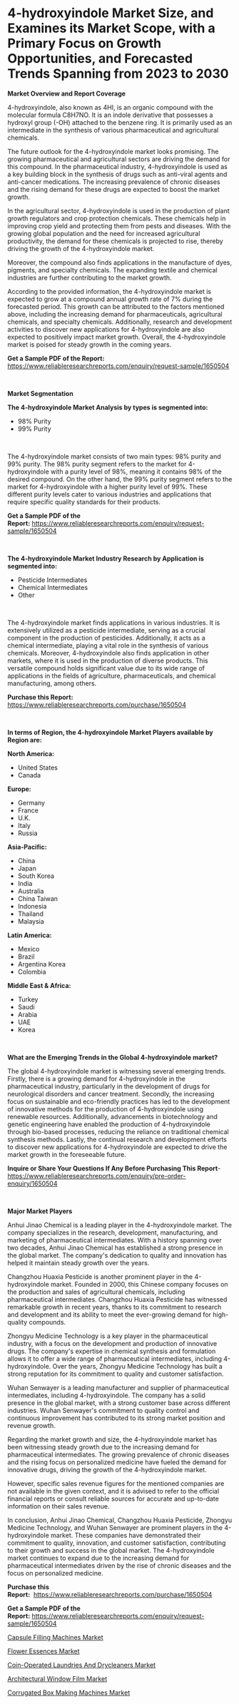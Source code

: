 <p><h1>4-hydroxyindole Market Size, and Examines its Market Scope, with a Primary Focus on Growth Opportunities, and Forecasted Trends Spanning from 2023 to 2030</h1></p><p><strong>Market Overview and Report Coverage</strong></p>
<p><p>4-hydroxyindole, also known as 4HI, is an organic compound with the molecular formula C8H7NO. It is an indole derivative that possesses a hydroxyl group (-OH) attached to the benzene ring. It is primarily used as an intermediate in the synthesis of various pharmaceutical and agricultural chemicals.</p><p>The future outlook for the 4-hydroxyindole market looks promising. The growing pharmaceutical and agricultural sectors are driving the demand for this compound. In the pharmaceutical industry, 4-hydroxyindole is used as a key building block in the synthesis of drugs such as anti-viral agents and anti-cancer medications. The increasing prevalence of chronic diseases and the rising demand for these drugs are expected to boost the market growth.</p><p>In the agricultural sector, 4-hydroxyindole is used in the production of plant growth regulators and crop protection chemicals. These chemicals help in improving crop yield and protecting them from pests and diseases. With the growing global population and the need for increased agricultural productivity, the demand for these chemicals is projected to rise, thereby driving the growth of the 4-hydroxyindole market.</p><p>Moreover, the compound also finds applications in the manufacture of dyes, pigments, and specialty chemicals. The expanding textile and chemical industries are further contributing to the market growth.</p><p>According to the provided information, the 4-hydroxyindole market is expected to grow at a compound annual growth rate of 7% during the forecasted period. This growth can be attributed to the factors mentioned above, including the increasing demand for pharmaceuticals, agricultural chemicals, and specialty chemicals. Additionally, research and development activities to discover new applications for 4-hydroxyindole are also expected to positively impact market growth. Overall, the 4-hydroxyindole market is poised for steady growth in the coming years.</p></p>
<p><strong>Get a Sample PDF of the Report:</strong> <a href="https://www.reliableresearchreports.com/enquiry/request-sample/1650504">https://www.reliableresearchreports.com/enquiry/request-sample/1650504</a></p>
<p>&nbsp;</p>
<p><strong>Market Segmentation</strong></p>
<p><strong>The 4-hydroxyindole Market Analysis by types is segmented into:</strong></p>
<p><ul><li>98% Purity</li><li>99% Purity</li></ul></p>
<p>&nbsp;</p>
<p><p>The 4-hydroxyindole market consists of two main types: 98% purity and 99% purity. The 98% purity segment refers to the market for 4-hydroxyindole with a purity level of 98%, meaning it contains 98% of the desired compound. On the other hand, the 99% purity segment refers to the market for 4-hydroxyindole with a higher purity level of 99%. These different purity levels cater to various industries and applications that require specific quality standards for their products.</p></p>
<p><strong>Get a Sample PDF of the Report:</strong>&nbsp;<a href="https://www.reliableresearchreports.com/enquiry/request-sample/1650504">https://www.reliableresearchreports.com/enquiry/request-sample/1650504</a></p>
<p>&nbsp;</p>
<p><strong>The 4-hydroxyindole Market Industry Research by Application is segmented into:</strong></p>
<p><ul><li>Pesticide Intermediates</li><li>Chemical Intermediates</li><li>Other</li></ul></p>
<p>&nbsp;</p>
<p><p>The 4-hydroxyindole market finds applications in various industries. It is extensively utilized as a pesticide intermediate, serving as a crucial component in the production of pesticides. Additionally, it acts as a chemical intermediate, playing a vital role in the synthesis of various chemicals. Moreover, 4-hydroxyindole also finds application in other markets, where it is used in the production of diverse products. This versatile compound holds significant value due to its wide range of applications in the fields of agriculture, pharmaceuticals, and chemical manufacturing, among others.</p></p>
<p><strong>Purchase this Report:</strong>&nbsp; <a href="https://www.reliableresearchreports.com/purchase/1650504">https://www.reliableresearchreports.com/purchase/1650504</a></p>
<p>&nbsp;</p>
<p><strong>In terms of Region, the 4-hydroxyindole Market Players available by Region are:</strong></p>
<p>
    <p> <strong> North America: </strong>
        <ul>
            <li>United States</li>
            <li>Canada</li>
        </ul>
        </p> 
    <p> <strong> Europe: </strong>
        <ul>
            <li>Germany</li>
            <li>France</li>
            <li>U.K.</li>
            <li>Italy</li>
            <li>Russia</li>
        </ul>
        </p> 
    <p> <strong> Asia-Pacific: </strong>
        <ul>
            <li>China</li>
            <li>Japan</li>
            <li>South Korea</li>
            <li>India</li>
            <li>Australia</li>
            <li>China Taiwan</li>
            <li>Indonesia</li>
            <li>Thailand</li>
            <li>Malaysia</li>
        </ul>
        </p> 
    <p> <strong> Latin America: </strong>
        <ul>
            <li>Mexico</li>
            <li>Brazil</li>
            <li>Argentina Korea</li>
            <li>Colombia</li>
        </ul>
        </p> 
    <p> <strong> Middle East & Africa: </strong>
        <ul>
            <li>Turkey</li>
            <li>Saudi</li>
            <li>Arabia</li>
            <li>UAE</li>
            <li>Korea</li>
        </ul>
    </p>
    </p>
<p>&nbsp;</p>
<p><strong>What are the Emerging Trends in the Global 4-hydroxyindole market?</strong></p>
<p><p>The global 4-hydroxyindole market is witnessing several emerging trends. Firstly, there is a growing demand for 4-hydroxyindole in the pharmaceutical industry, particularly in the development of drugs for neurological disorders and cancer treatment. Secondly, the increasing focus on sustainable and eco-friendly practices has led to the development of innovative methods for the production of 4-hydroxyindole using renewable resources. Additionally, advancements in biotechnology and genetic engineering have enabled the production of 4-hydroxyindole through bio-based processes, reducing the reliance on traditional chemical synthesis methods. Lastly, the continual research and development efforts to discover new applications for 4-hydroxyindole are expected to drive the market growth in the foreseeable future.</p></p>
<p><strong>Inquire or Share Your Questions If Any Before Purchasing This Report</strong>- <a href="https://www.reliableresearchreports.com/enquiry/pre-order-enquiry/1650504">https://www.reliableresearchreports.com/enquiry/pre-order-enquiry/1650504</a></p>
<p>&nbsp;</p>
<p><strong>Major Market Players</strong></p>
<p><p>Anhui Jinao Chemical is a leading player in the 4-hydroxyindole market. The company specializes in the research, development, manufacturing, and marketing of pharmaceutical intermediates. With a history spanning over two decades, Anhui Jinao Chemical has established a strong presence in the global market. The company's dedication to quality and innovation has helped it maintain steady growth over the years.</p><p>Changzhou Huaxia Pesticide is another prominent player in the 4-hydroxyindole market. Founded in 2000, this Chinese company focuses on the production and sales of agricultural chemicals, including pharmaceutical intermediates. Changzhou Huaxia Pesticide has witnessed remarkable growth in recent years, thanks to its commitment to research and development and its ability to meet the ever-growing demand for high-quality compounds.</p><p>Zhongyu Medicine Technology is a key player in the pharmaceutical industry, with a focus on the development and production of innovative drugs. The company's expertise in chemical synthesis and formulation allows it to offer a wide range of pharmaceutical intermediates, including 4-hydroxyindole. Over the years, Zhongyu Medicine Technology has built a strong reputation for its commitment to quality and customer satisfaction.</p><p>Wuhan Senwayer is a leading manufacturer and supplier of pharmaceutical intermediates, including 4-hydroxyindole. The company has a solid presence in the global market, with a strong customer base across different industries. Wuhan Senwayer's commitment to quality control and continuous improvement has contributed to its strong market position and revenue growth.</p><p>Regarding the market growth and size, the 4-hydroxyindole market has been witnessing steady growth due to the increasing demand for pharmaceutical intermediates. The growing prevalence of chronic diseases and the rising focus on personalized medicine have fueled the demand for innovative drugs, driving the growth of the 4-hydroxyindole market.</p><p>However, specific sales revenue figures for the mentioned companies are not available in the given context, and it is advised to refer to the official financial reports or consult reliable sources for accurate and up-to-date information on their sales revenue.</p><p>In conclusion, Anhui Jinao Chemical, Changzhou Huaxia Pesticide, Zhongyu Medicine Technology, and Wuhan Senwayer are prominent players in the 4-hydroxyindole market. These companies have demonstrated their commitment to quality, innovation, and customer satisfaction, contributing to their growth and success in the global market. The 4-hydroxyindole market continues to expand due to the increasing demand for pharmaceutical intermediates driven by the rise of chronic diseases and the focus on personalized medicine.</p></p>
<p><strong>Purchase this Report:</strong>&nbsp;&nbsp;<a href="https://www.reliableresearchreports.com/purchase/1650504">https://www.reliableresearchreports.com/purchase/1650504</a></p>
<p></p>
<p><strong>Get a Sample PDF of the Report:</strong>&nbsp;<a href="https://www.reliableresearchreports.com/enquiry/request-sample/1650504">https://www.reliableresearchreports.com/enquiry/request-sample/1650504</a></p>
<p><p><a href="https://www.linkedin.com/pulse/capsule-filling-machines-market-size-share-amp-trends/">Capsule Filling Machines Market</a></p><p><a href="https://medium.com/@jaylonlesch/flower-essences-market-insights-into-market-cagr-market-trends-and-growth-strategies-838e2a049940">Flower Essences Market</a></p><p><a href="https://www.linkedin.com/pulse/coin-operated-laundries-drycleaners-market-size-share-global/">Coin-Operated Laundries And Drycleaners Market</a></p><p><a href="https://medium.com/@inner.zone.room/architectural-window-film-market-size-growth-forecast-2023-2030-d1299156816a">Architectural Window Film Market</a></p><p><a href="https://www.linkedin.com/pulse/corrugated-box-making-machines-market-research-report/">Corrugated Box Making Machines Market</a></p></p>